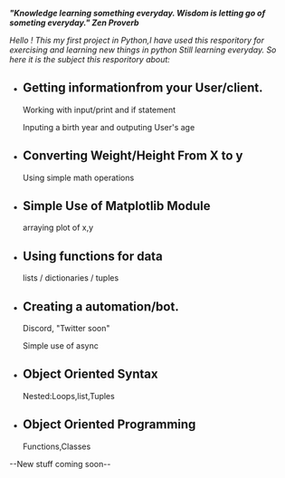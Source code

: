 ***"Knowledge learning something everyday. Wisdom is letting go of someting everyday."
Zen Proverb***


*Hello ! This my first project in Python,I have used this resporitory for exercising and learning new things in python
Still learning everyday.
So here it is the subject this resporitory about:*



- Getting informationfrom your User/client. 
    -

    Working with input/print and if statement

    Inputing a birth year and outputing User's age

- Converting Weight/Height From X to y 
    -

    Using simple math operations

- Simple Use of Matplotlib Module 
    -

    arraying plot of x,y

- Using functions for data 
    -

    lists / dictionaries / tuples
    

- Creating a automation/bot.
    -
    
    Discord, "Twitter soon"
    
    Simple use of async

- Object Oriented Syntax 
    -
    
    Nested:Loops,list,Tuples


- Object Oriented Programming
    -

    Functions,Classes




--New stuff coming soon--


